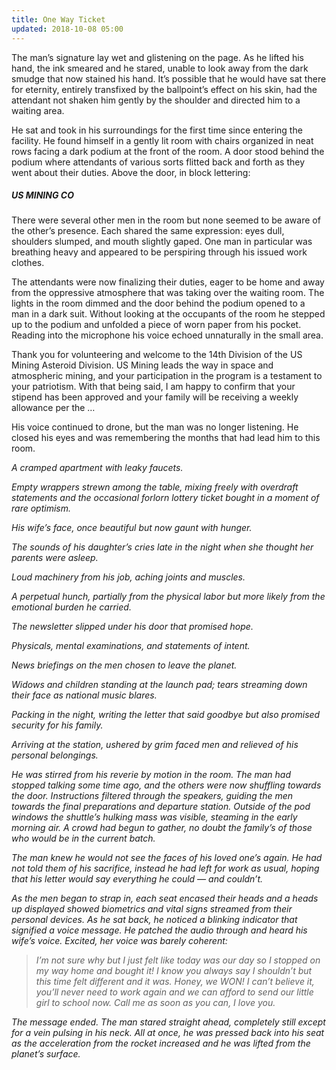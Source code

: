 ```yaml
---
title: One Way Ticket
updated: 2018-10-08 05:00
---
```


The man’s signature lay wet and glistening on the page. As he lifted his hand, the ink smeared and he stared, unable to look away from the dark smudge that now stained his hand. It’s possible that he would have sat there for eternity, entirely transfixed by the ballpoint’s effect on his skin, had the attendant not shaken him gently by the shoulder and directed him to a waiting area. 

He sat and took in his surroundings for the first time since entering the facility. He found himself in a gently lit room with chairs organized in neat rows facing a dark podium at the front of the room. A door stood behind the podium where attendants of various sorts flitted back and forth as they went about their duties. Above the door, in block lettering:

##### US MINING CO

There were several other men in the room but none seemed to be aware of the other’s presence. Each shared the same expression: eyes dull, shoulders slumped, and mouth slightly gaped. One man in particular was breathing heavy and appeared to be perspiring through his issued work clothes. 

The attendants were now finalizing their duties, eager to be home and away from the oppressive atmosphere that was taking over the waiting room. The lights in the room dimmed and the door behind the podium opened to a man in a dark suit. Without looking at the occupants of the room he stepped up to the podium and unfolded a piece of worn paper from his pocket. Reading into the microphone his voice echoed unnaturally in the small area.

Thank you for volunteering and welcome to the 14th Division of the US Mining Asteroid Division. US Mining leads the way in space and atmospheric mining, and your participation in the program is a testament to your patriotism. With that being said, I am happy to confirm that your stipend has been approved and your family will be receiving a weekly allowance per the …

His voice continued to drone, but the man was no longer listening. He closed his eyes and was remembering the months that had lead him to this room. 


<em>A cramped apartment with leaky faucets. 

<em>Empty wrappers strewn among the table, mixing freely with overdraft statements and the occasional forlorn lottery ticket bought in a moment of rare optimism. 

<em>His wife’s face, once beautiful but now gaunt with hunger. 

<em>The sounds of his daughter’s cries late in the night when she thought her parents were asleep. 

<em>Loud machinery from his job, aching joints and muscles.

<em>A perpetual hunch, partially from the physical labor but more likely from the emotional burden he carried.

<em>The newsletter slipped under his door that promised hope. 

<em>Physicals, mental examinations, and statements of intent. 

<em>News briefings on the men chosen to leave the planet. 

<em>Widows and children standing at the launch pad; tears streaming down their face as national music blares. 

<em>Packing in the night, writing the letter that said goodbye but also promised security for his family. 

<em>Arriving at the station, ushered by grim faced men and relieved of his personal belongings.</em>



He was stirred from his reverie by motion in the room. The man had stopped talking some time ago, and the others were now shuffling towards the door. Instructions filtered through the speakers, guiding the men towards the final preparations and departure station. Outside of the pod windows the shuttle’s hulking mass was visible, steaming in the early morning air. A crowd had begun to gather, no doubt the family’s of those who would be in the current batch. 

The man knew he would not see the faces of his loved one’s again. He had not told them of his sacrifice, instead he had left for work as usual, hoping that his letter would say everything he could — and couldn’t. 	

As the men began to strap in, each seat encased their heads and a heads up displayed showed biometrics and vital signs streamed from their personal devices. As he sat back, he noticed a blinking indicator that signified a voice message. He patched the audio through and heard his wife’s voice. Excited, her voice was barely coherent:

> I’m not sure why but I just felt like today was our day so I stopped on my way home and bought it! I know you always say I shouldn’t but this time felt different and it was. Honey, we WON! I can’t believe it, you’ll never need to work again and we can afford to send our little girl to school now. Call me as soon as you can, I love you.

The message ended. The man stared straight ahead, completely still except for a vein pulsing in his neck. All at once, he was pressed back into his seat as the acceleration from the rocket increased and he was lifted from the planet’s surface. 


